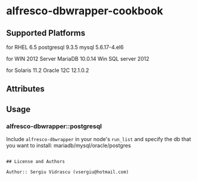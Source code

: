 # alfresco-dbwrapper-cookbook

## Supported Platforms

for RHEL 6.5
postgresql 9.3.5
mysql 5.6.17-4.el6

for WIN 2012 Server
MariaDB 10.0.14
Win SQL server 2012

for Solaris 11.2
Oracle 12C 12.1.0.2


## Attributes

## Usage

### alfresco-dbwrapper::postgresql

Include `alfresco-dbwrapper` in your node's `run_list` and specify the db that you want to install:
mariadb/mysql/oracle/postgres
```

## License and Authors

Author:: Sergiu Vidrascu (vsergiu@hotmail.com)
